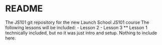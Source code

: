 # README #
The JS101 git repository for the new Launch School JS101 course
  The following lessons will be included:
    - Lesson 2
    - Lesson 3
    ** Lesson 1 technically included, but no it was just intro and setup. Nothing
       to include here.
